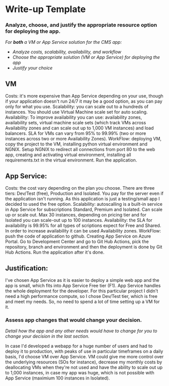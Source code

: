 # Write-up Template

### Analyze, choose, and justify the appropriate resource option for deploying the app.

*For **both** a VM or App Service solution for the CMS app:*
- *Analyze costs, scalability, availability, and workflow*
- *Choose the appropriate solution (VM or App Service) for deploying the app*
- *Justify your choice*

VM
---
  Costs: it's more expensive than App Service depending on your use, though if your application doesn't run 24/7 it may be a good option, 
         as you can pay only for what you use. 
  Scalability: you can scale out to a hundreds of instances. You should use Virtual Machine scale set for auto scaling.
  Availability: To improve availability you can use: availability zones, availability sets, virtual machine scale sets (which track VMs
                across Availability zones and can scale out up to 1,000 VM instances) and load balancers.
				SLA for VMs can vary from 95% to 99.99% (two or more instances across two or more Availability Zones).
  WorkFlow: deploying VM, copy the project to the VM, installing python virtual environment and NGNIX. Setup NGNIX to redirect 
            all connections from port 80 to the web app, creating and activating virtual environment, 
			installing all requirements.txt in the virtual environment. Run the application.
  
  
App Service:   
------------
  Costs: the cost vary depending on the plan you choose. There are three tiers: Dev/Test (free), Production and Isolated.
         You pay for the server even if the application isn't running.
		 As this application is just a testing/small app I decided to used the free option.
  Scalability:  autoscalling is a built-in service in App Service for subscriptions Standard, Premium and Isolated. 
                Can scale up or scale out. Max 30 instances, depending on pricing tier and for Isolated you can scale-out up to 100 instances.
  Availability: the SLA for availability is 99.95% for all types of scriptions expect for Free and Shared.
                In order to increase availability it can be used Availability zones.
  WorkFlow: push the code of application to github. Creating App Service on Azure Portal. Go to Development Center and go to Git Hub Actions,
            pick the repository, branch and environment and then the deployment is done by Git Hub Actions. 
			Run the application after it's done.
  

Justification:  
--------------
I've chosen App Service as it is easier to deploy a simple web app and the app is small, which fits into App Service Free tier (F1). 
App Service handles the whole deployment for the developer. 
For this particular project I didn't need a high performance compute, so I chose Dev/Test tier, which is free and meet my needs.
So, no need to spend a lot of time setting up a VM for it.
  

### Assess app changes that would change your decision.

*Detail how the app and any other needs would have to change for you to change your decision in the last section.* 

In case I'd developed a webapp for a huge number of users and had to deploy it to production, 
  with peaks of use in particular timeframes on a daily basis, I'd choose VM over App Service.
  VM could give me more control over the underlying resources (SOs for instance), decrease my monthly costs by deallocating VMs when 
  they're not used and have the ability to scale out up to 1,000 instances, in case my app was huge, which is not possible 
  with App Service (maximium 100 instances in Isolated).
  